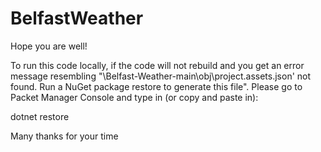 # BelfastWeather

Hope you are well! 

To run this code locally, if the code will not rebuild and you get an error message resembling "\Belfast-Weather-main\obj\project.assets.json' not found. Run a NuGet package restore to generate this file". Please go to Packet Manager Console and type in (or copy and paste in):

dotnet restore

Many thanks for your time
